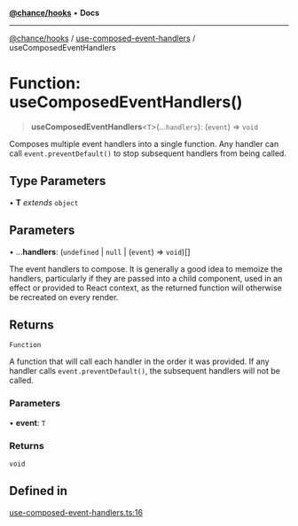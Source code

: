 [**@chance/hooks**](../../README.md) • **Docs**

***

[@chance/hooks](../../modules.md) / [use-composed-event-handlers](../README.md) / useComposedEventHandlers

# Function: useComposedEventHandlers()

> **useComposedEventHandlers**\<`T`\>(...`handlers`): (`event`) => `void`

Composes multiple event handlers into a single function. Any handler can call
`event.preventDefault()` to stop subsequent handlers from being called.

## Type Parameters

• **T** *extends* `object`

## Parameters

• ...**handlers**: (`undefined` \| `null` \| (`event`) => `void`)[]

The event handlers to compose. It is generally a good idea to
memoize the handlers, particularly if they are passed into a child component,
used in an effect or provided to React context, as the returned function will
otherwise be recreated on every render.

## Returns

`Function`

A function that will call each handler in the order it was provided.
If any handler calls `event.preventDefault()`, the subsequent handlers will
not be called.

### Parameters

• **event**: `T`

### Returns

`void`

## Defined in

[use-composed-event-handlers.ts:16](https://github.com/chaance/hooks/blob/3a106812f998ae2dc116bc6963936377cd0af671/src/use-composed-event-handlers.ts#L16)
